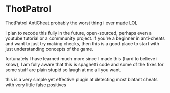 # ThotPatrol
ThotPatrol AntiCheat
probably the worst thing i ever made LOL 

i plan to recode this fully in the future, open-sourced, perhaps even a youtube tutorial or a commnunity project.
if you're a beginner in anti-cheats and want to just try making checks, then this is a good place to start with just
understanding concepts of the game. 

fortunately I have learned much more since I made this (hard to believe i know), I am fully aware that this is spaghetti code 
and some of the fixes for some stuff are plain stupid so laugh at me all you want.

this is a very simple yet effective plugin at detecting most blatant cheats with very little false positives
